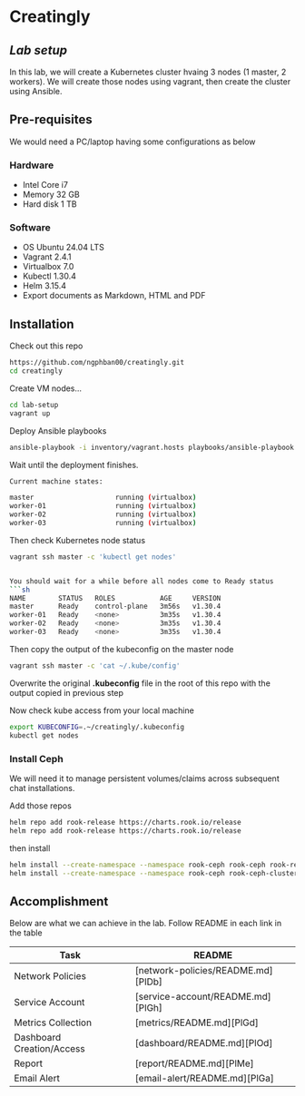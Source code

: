 # Creatingly
## _Lab setup_


In this lab, we will create a Kubernetes cluster hvaing 3 nodes (1 master, 2 workers). We will create those nodes using vagrant, then create the cluster using Ansible.

## Pre-requisites
We would need a PC/laptop having some configurations as below

### Hardware
- Intel Core i7
- Memory 32 GB
- Hard disk 1 TB

### Software
- OS Ubuntu 24.04 LTS
- Vagrant 2.4.1
- Virtualbox 7.0
- Kubectl 1.30.4
- Helm 3.15.4
- Export documents as Markdown, HTML and PDF

## Installation

Check out this repo

```sh
https://github.com/ngphban00/creatingly.git
cd creatingly
```

Create VM nodes...
```sh
cd lab-setup
vagrant up
```

Deploy Ansible playbooks
```sh
ansible-playbook -i inventory/vagrant.hosts playbooks/ansible-playbook.yaml
```

Wait until the deployment finishes. 
```sh
Current machine states:

master                    running (virtualbox)
worker-01                 running (virtualbox)
worker-02                 running (virtualbox)
worker-03                 running (virtualbox)
```

Then check Kubernetes node status
```sh
vagrant ssh master -c 'kubectl get nodes'
```

```sh

You should wait for a while before all nodes come to Ready status
```sh
NAME        STATUS   ROLES           AGE     VERSION
master      Ready    control-plane   3m56s   v1.30.4
worker-01   Ready    <none>          3m35s   v1.30.4
worker-02   Ready    <none>          3m35s   v1.30.4
worker-03   Ready    <none>          3m35s   v1.30.4
```

Then copy the output of the kubeconfig on the master node
```sh
vagrant ssh master -c 'cat ~/.kube/config'
```

Overwrite the original __.kubeconfig__ file in the root of this repo with the output copied in previous step

Now check kube access from your local machine
```sh
export KUBECONFIG=.~/creatingly/.kubeconfig
kubectl get nodes
```
### Install Ceph
We will need it to manage persistent volumes/claims across subsequent chat installations.

Add those repos
```sh
helm repo add rook-release https://charts.rook.io/release
helm repo add rook-release https://charts.rook.io/release
```
then install
```sh
helm install --create-namespace --namespace rook-ceph rook-ceph rook-release/rook-ceph
helm install --create-namespace --namespace rook-ceph rook-ceph-cluster --set operatorNamespace=rook-ceph rook-release/rook-ceph-cluster 
```

## Accomplishment

Below are what we can achieve in the lab. Follow README in each link in the table

| Task | README |
| ------ | ------ |
| Network Policies  | [network-policies/README.md][PlDb] |
| Service Account  | [service-account/README.md][PlGh] |
| Metrics Collection  | [metrics/README.md][PlGd] |
| Dashboard Creation/Access | [dashboard/README.md][PlOd] |
| Report | [report/README.md][PlMe] |
| Email Alert | [email-alert/README.md][PlGa] |
